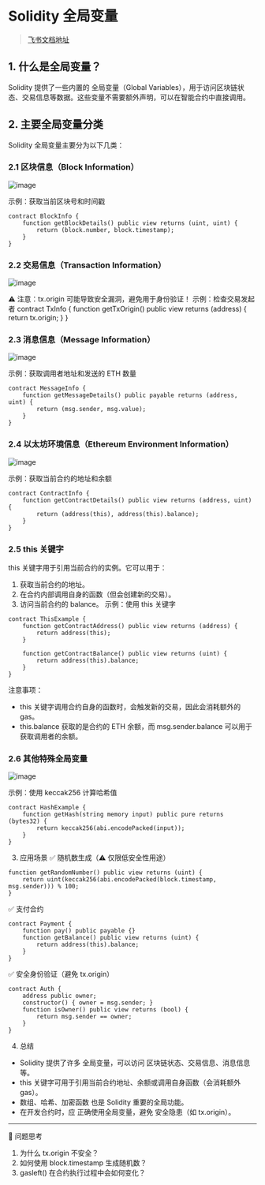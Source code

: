 # Solidity 全局变量

> [飞书文档地址](https://ncnlo95gua0y.feishu.cn/docx/Z8B3dQnbNoSzmGxJwg5cHivqnah?from=from_copylink)

## 1. 什么是全局变量？
Solidity 提供了一些内置的 全局变量（Global Variables），用于访问区块链状态、交易信息等数据。这些变量不需要额外声明，可以在智能合约中直接调用。
## 2. 主要全局变量分类
Solidity 全局变量主要分为以下几类：

### 2.1 区块信息（Block Information）
![image](https://github.com/user-attachments/assets/0dc032f5-7217-47bd-b7d6-855c256a79a4)


示例：获取当前区块号和时间戳
```solidity
contract BlockInfo {
    function getBlockDetails() public view returns (uint, uint) {
        return (block.number, block.timestamp);
    }
}
```

### 2.2 交易信息（Transaction Information）
![image](https://github.com/user-attachments/assets/406f831f-e8ef-4da7-8a70-d98698801eba)

⚠️ 注意：tx.origin 可能导致安全漏洞，避免用于身份验证！
示例：检查交易发起者
contract TxInfo {
function getTxOrigin() public view returns (address) {
return tx.origin;
}
}

### 2.3 消息信息（Message Information）
![image](https://github.com/user-attachments/assets/ef9a1e72-3c64-475b-81cf-8a6ecac84aff)

示例：获取调用者地址和发送的 ETH 数量
```solidity
contract MessageInfo {
    function getMessageDetails() public payable returns (address, uint) {
        return (msg.sender, msg.value);
    }
}
```

### 2.4 以太坊环境信息（Ethereum Environment Information）
![image](https://github.com/user-attachments/assets/84b254ae-cd50-4534-ae6a-c8d40a49b68d)


示例：获取当前合约的地址和余额
```solidity
contract ContractInfo {
    function getContractDetails() public view returns (address, uint) {
        return (address(this), address(this).balance);
    }
}
```

### 2.5 this 关键字

this 关键字用于引用当前合约的实例。它可以用于：
1. 获取当前合约的地址。
2. 在合约内部调用自身的函数（但会创建新的交易）。
3. 访问当前合约的 balance。
   示例：使用 this 关键字
```solidity
contract ThisExample {
    function getContractAddress() public view returns (address) {
        return address(this);
    }

    function getContractBalance() public view returns (uint) {
        return address(this).balance;
    }
}
```

注意事项：
- this 关键字调用合约自身的函数时，会触发新的交易，因此会消耗额外的 gas。
- this.balance 获取的是合约的 ETH 余额，而 msg.sender.balance 可以用于获取调用者的余额。

### 2.6 其他特殊全局变量
![image](https://github.com/user-attachments/assets/019338ae-feac-42fa-8872-d7dd619346c1)

示例：使用 keccak256 计算哈希值
```solidity
contract HashExample {
    function getHash(string memory input) public pure returns (bytes32) {
        return keccak256(abi.encodePacked(input));
    }
}
```

3. 应用场景
   ✅ 随机数生成（⚠️ 仅限低安全性用途）
```solidity
function getRandomNumber() public view returns (uint) {
    return uint(keccak256(abi.encodePacked(block.timestamp, msg.sender))) % 100;
}
```

✅ 支付合约
```solidity
contract Payment {
    function pay() public payable {}
    function getBalance() public view returns (uint) {
        return address(this).balance;
    }
}
```

✅ 安全身份验证（避免 tx.origin）
```solidity
contract Auth {
    address public owner;
    constructor() { owner = msg.sender; }
    function isOwner() public view returns (bool) {
        return msg.sender == owner;
    }
}
```

4. 总结
- Solidity 提供了许多 全局变量，可以访问 区块链状态、交易信息、消息信息等。
- this 关键字可用于引用当前合约地址、余额或调用自身函数（会消耗额外 gas）。
- 数组、哈希、加密函数 也是 Solidity 重要的全局功能。
- 在开发合约时，应 正确使用全局变量，避免 安全隐患（如 tx.origin）。

---
📌 问题思考
1. 为什么 tx.origin 不安全？
2. 如何使用 block.timestamp 生成随机数？
3. gasleft() 在合约执行过程中会如何变化？